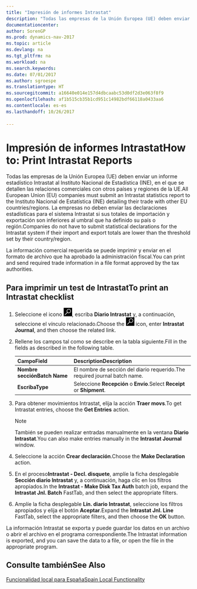 ```yaml
---
title: "Impresión de informes Intrastat"
description: "Todas las empresas de la Unión Europea (UE) deben enviar un informe estadístico Intrastat al Instituto Nacional de Estadística (INE), en el que se detallen las relaciones comerciales con otros países y regiones de la UE."
documentationcenter: 
author: SorenGP
ms.prod: dynamics-nav-2017
ms.topic: article
ms.devlang: na
ms.tgt_pltfrm: na
ms.workload: na
ms.search.keywords: 
ms.date: 07/01/2017
ms.author: sgroespe
ms.translationtype: HT
ms.sourcegitcommit: a16640e014e157d4dbcaabc53d0df2d3e063f8f9
ms.openlocfilehash: af1b515cb35b1cd951c14982bdf66118a0433aa6
ms.contentlocale: es-es
ms.lasthandoff: 10/26/2017

---
```

# <a name="how-to-print-intrastat-reports"></a><span data-ttu-id="b0ca0-103">Impresión de informes Intrastat</span><span class="sxs-lookup"><span data-stu-id="b0ca0-103">How to: Print Intrastat Reports</span></span>
<span data-ttu-id="b0ca0-104">Todas las empresas de la Unión Europea (UE) deben enviar un informe estadístico Intrastat al Instituto Nacional de Estadística (INE), en el que se detallen las relaciones comerciales con otros países y regiones de la UE.</span><span class="sxs-lookup"><span data-stu-id="b0ca0-104">All European Union (EU) companies must submit an Intrastat statistics report to the Instituto Nacional de Estatística (INE) detailing their trade with other EU countries/regions.</span></span> <span data-ttu-id="b0ca0-105">La empresas no deben enviar las declaraciones estadísticas para el sistema Intrastat si sus totales de importación y exportación son inferiores al umbral que ha definido su país o región.</span><span class="sxs-lookup"><span data-stu-id="b0ca0-105">Companies do not have to submit statistical declarations for the Intrastat system if their import and export totals are lower than the threshold set by their country/region.</span></span>  

<span data-ttu-id="b0ca0-106">La información comercial requerida se puede imprimir y enviar en el formato de archivo que ha aprobado la administración fiscal.</span><span class="sxs-lookup"><span data-stu-id="b0ca0-106">You can print and send required trade information in a file format approved by the tax authorities.</span></span>  

## <a name="to-print-an-intrastat-checklist"></a><span data-ttu-id="b0ca0-107">Para imprimir un test de Intrastat</span><span class="sxs-lookup"><span data-stu-id="b0ca0-107">To print an Intrastat checklist</span></span>  

1.  <span data-ttu-id="b0ca0-108">Seleccione el icono ![Buscar página o informe](../../media/ui-search/search_small.png "icono Buscar página o informe"), escriba **Diario Intrastat** y, a continuación, seleccione el vínculo relacionado.</span><span class="sxs-lookup"><span data-stu-id="b0ca0-108">Choose the ![Search for Page or Report](../../media/ui-search/search_small.png "Search for Page or Report icon") icon, enter **Intrastat Journal**, and then choose the related link.</span></span>  
2.  <span data-ttu-id="b0ca0-109">Rellene los campos tal como se describe en la tabla siguiente.</span><span class="sxs-lookup"><span data-stu-id="b0ca0-109">Fill in the fields as described in the following table.</span></span>  

    |<span data-ttu-id="b0ca0-110">Campo</span><span class="sxs-lookup"><span data-stu-id="b0ca0-110">Field</span></span>|<span data-ttu-id="b0ca0-111">Description</span><span class="sxs-lookup"><span data-stu-id="b0ca0-111">Description</span></span>|  
    |------------------------------------|---------------------------------------|  
    |<span data-ttu-id="b0ca0-112">**Nombre sección**</span><span class="sxs-lookup"><span data-stu-id="b0ca0-112">**Batch Name**</span></span>|<span data-ttu-id="b0ca0-113">El nombre de sección del diario requerido.</span><span class="sxs-lookup"><span data-stu-id="b0ca0-113">The required journal batch name.</span></span>|  
    |<span data-ttu-id="b0ca0-114">**Escriba**</span><span class="sxs-lookup"><span data-stu-id="b0ca0-114">**Type**</span></span>|<span data-ttu-id="b0ca0-115">Seleccione **Recepción** o **Envío**.</span><span class="sxs-lookup"><span data-stu-id="b0ca0-115">Select **Receipt** or **Shipment**.</span></span>|  

3.  <span data-ttu-id="b0ca0-116">Para obtener movimientos Intrastat, elija la acción **Traer movs**.</span><span class="sxs-lookup"><span data-stu-id="b0ca0-116">To get Intrastat entries, choose the **Get Entries** action.</span></span>  

    > [!NOTE]  
    >  <span data-ttu-id="b0ca0-117">También se pueden realizar entradas manualmente en la ventana **Diario Intrastat**.</span><span class="sxs-lookup"><span data-stu-id="b0ca0-117">You can also make entries manually in the **Intrastat Journal** window.</span></span>  

4.  <span data-ttu-id="b0ca0-118">Seleccione la acción **Crear declaración**.</span><span class="sxs-lookup"><span data-stu-id="b0ca0-118">Choose the **Make Declaration** action.</span></span>  
5.  <span data-ttu-id="b0ca0-119">En el proceso**Intrastat - Decl. disquete**, amplíe la ficha desplegable **Sección diario Intrastat** y, a continuación, haga clic en los filtros apropiados.</span><span class="sxs-lookup"><span data-stu-id="b0ca0-119">In the **Intrastat - Make Disk Tax Auth** batch job, expand the **Intrastat Jnl. Batch** FastTab, and then select the appropriate filters.</span></span>  
6.  <span data-ttu-id="b0ca0-120">Amplíe la ficha desplegable **Lín. diario Intrastat**, seleccione los filtros apropiados y elija el botón **Aceptar**.</span><span class="sxs-lookup"><span data-stu-id="b0ca0-120">Expand the **Intrastat Jnl. Line** FastTab, select the appropriate filters, and then choose the **OK** button.</span></span>  

<span data-ttu-id="b0ca0-121">La información Intrastat se exporta y puede guardar los datos en un archivo o abrir el archivo en el programa correspondiente.</span><span class="sxs-lookup"><span data-stu-id="b0ca0-121">The Intrastat information is exported, and you can save the data to a file, or open the file in the appropriate program.</span></span>  

## <a name="see-also"></a><span data-ttu-id="b0ca0-122">Consulte también</span><span class="sxs-lookup"><span data-stu-id="b0ca0-122">See Also</span></span>  
[<span data-ttu-id="b0ca0-123">Funcionalidad local para España</span><span class="sxs-lookup"><span data-stu-id="b0ca0-123">Spain Local Functionality</span></span>](spain-local-functionality.md)

